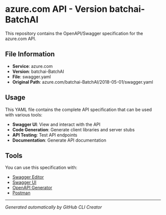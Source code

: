 # azure.com API - Version batchai-BatchAI

This repository contains the OpenAPI/Swagger specification for the azure.com API.

## File Information

- **Service**: azure.com
- **Version**: batchai-BatchAI
- **File**: swagger.yaml
- **Original Path**: azure.com/batchai-BatchAI/2018-05-01/swagger.yaml

## Usage

This YAML file contains the complete API specification that can be used with various tools:

- **Swagger UI**: View and interact with the API
- **Code Generation**: Generate client libraries and server stubs
- **API Testing**: Test API endpoints
- **Documentation**: Generate API documentation

## Tools

You can use this specification with:

- [Swagger Editor](https://editor.swagger.io/)
- [Swagger UI](https://swagger.io/tools/swagger-ui/)
- [OpenAPI Generator](https://openapi-generator.tech/)
- [Postman](https://www.postman.com/)

---

*Generated automatically by GitHub CLI Creator*
